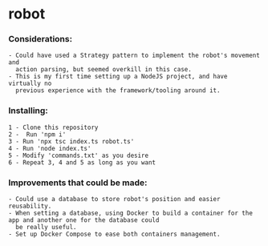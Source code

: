# robot

### Considerations:
    - Could have used a Strategy pattern to implement the robot's movement and
      action parsing, but seemed overkill in this case.
    - This is my first time setting up a NodeJS project, and have virtually no
      previous experience with the framework/tooling around it.

### Installing:
    1 - Clone this repository
    2 -  Run 'npm i'
    3 - Run 'npx tsc index.ts robot.ts'
    4 - Run 'node index.ts'
    5 - Modify 'commands.txt' as you desire
    6 - Repeat 3, 4 and 5 as long as you want

### Improvements that could be made:
    - Could use a database to store robot's position and easier reusability.
    - When setting a database, using Docker to build a container for the app and another one for the database could
      be really useful.
    - Set up Docker Compose to ease both containers management.